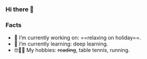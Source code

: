### Hi there 👋

### Facts
- 🌴 I’m currently working on: ==relaxing on holiday==.
- 📖 I’m currently learning: deep learning.
- 🤓🏓🏃 My hobbies: ~~reading~~, table tennis, running.
